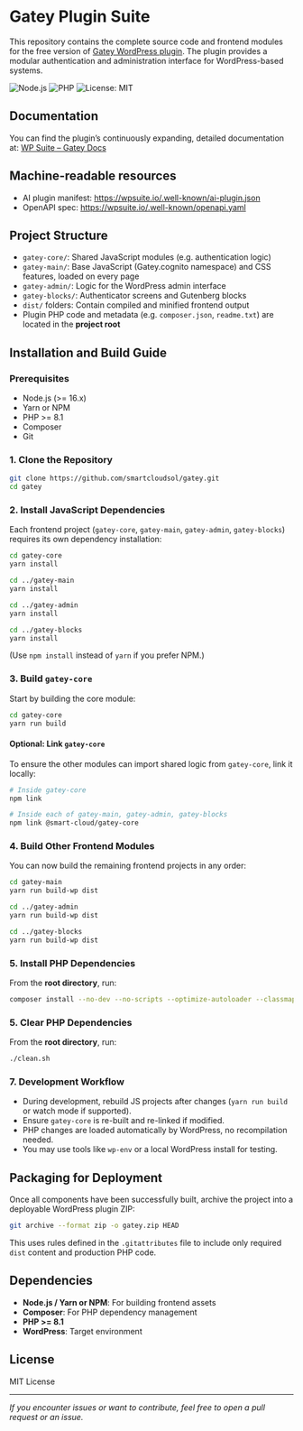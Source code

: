 # Gatey Plugin Suite

This repository contains the complete source code and frontend modules for the free version of [Gatey WordPress plugin](https://wordpress.org/plugins/gatey/). The plugin provides a modular authentication and administration interface for WordPress-based systems.

![Node.js](https://img.shields.io/badge/node-%3E%3D16.x-blue.svg)
![PHP](https://img.shields.io/badge/PHP-%3E%3D8.1-blue)
![License: MIT](https://img.shields.io/badge/License-MIT-yellow.svg)

## Documentation

You can find the plugin’s continuously expanding, detailed documentation at: [WP Suite – Gatey Docs](https://wpsuite.io/gatey/docs/)

## Machine-readable resources
* AI plugin manifest: https://wpsuite.io/.well-known/ai-plugin.json
* OpenAPI spec: https://wpsuite.io/.well-known/openapi.yaml

## Project Structure

- `gatey-core/`: Shared JavaScript modules (e.g. authentication logic)
- `gatey-main/`: Base JavaScript (Gatey.cognito namespace) and CSS features, loaded on every page
- `gatey-admin/`: Logic for the WordPress admin interface
- `gatey-blocks/`: Authenticator screens and Gutenberg blocks
- `dist/` folders: Contain compiled and minified frontend output
- Plugin PHP code and metadata (e.g. `composer.json`, `readme.txt`) are located in the **project root**

## Installation and Build Guide

### Prerequisites
- Node.js (>= 16.x)
- Yarn or NPM
- PHP >= 8.1
- Composer
- Git

### 1. Clone the Repository
```bash
git clone https://github.com/smartcloudsol/gatey.git
cd gatey
```

### 2. Install JavaScript Dependencies
Each frontend project (`gatey-core`, `gatey-main`, `gatey-admin`, `gatey-blocks`) requires its own dependency installation:

```bash
cd gatey-core
yarn install

cd ../gatey-main
yarn install

cd ../gatey-admin
yarn install

cd ../gatey-blocks
yarn install
```
(Use `npm install` instead of `yarn` if you prefer NPM.)

### 3. Build `gatey-core`
Start by building the core module:

```bash
cd gatey-core
yarn run build
```

#### Optional: Link `gatey-core`
To ensure the other modules can import shared logic from `gatey-core`, link it locally:

```bash
# Inside gatey-core
npm link

# Inside each of gatey-main, gatey-admin, gatey-blocks
npm link @smart-cloud/gatey-core
```

### 4. Build Other Frontend Modules
You can now build the remaining frontend projects in any order:

```bash
cd gatey-main
yarn run build-wp dist

cd ../gatey-admin
yarn run build-wp dist

cd ../gatey-blocks
yarn run build-wp dist
```

### 5. Install PHP Dependencies
From the **root directory**, run:

```bash
composer install --no-dev --no-scripts --optimize-autoloader --classmap-authoritative
```

### 5. Clear PHP Dependencies
From the **root directory**, run:

```bash
./clean.sh
```

### 7. Development Workflow
- During development, rebuild JS projects after changes (`yarn run build` or watch mode if supported).
- Ensure `gatey-core` is re-built and re-linked if modified.
- PHP changes are loaded automatically by WordPress, no recompilation needed.
- You may use tools like `wp-env` or a local WordPress install for testing.

## Packaging for Deployment

Once all components have been successfully built, archive the project into a deployable WordPress plugin ZIP:

```bash
git archive --format zip -o gatey.zip HEAD
```

This uses rules defined in the `.gitattributes` file to include only required `dist` content and production PHP code.

## Dependencies

- **Node.js / Yarn or NPM**: For building frontend assets
- **Composer**: For PHP dependency management
- **PHP >= 8.1**
- **WordPress**: Target environment

## License

MIT License

---

_If you encounter issues or want to contribute, feel free to open a pull request or an issue._
